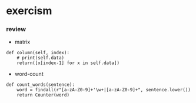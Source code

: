 # exercism


### review
- matrix
```
def column(self, index):
    # print(self.data)
    return([x[index-1] for x in self.data])
```

- word-count
```
def count_words(sentence):
    word = findall(r"[a-zA-Z0-9]+'\w+|[a-zA-Z0-9]+", sentence.lower())
    return Counter(word)
```
